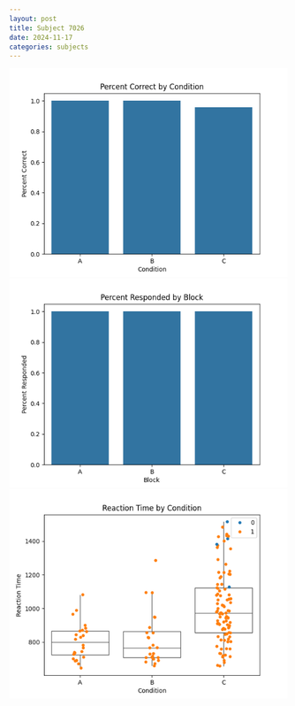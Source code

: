 ```yaml
---
layout: post
title: Subject 7026
date: 2024-11-17
categories: subjects
---
```


![](data/7026/run-5/7026_ATS_percent_correct.png)
![](data/7026/run-5/7026_ATS_percent_responded.png)
![](data/7026/run-5/7026_ATS_rt.png)
